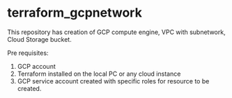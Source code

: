 # terraform_gcpnetwork
This repository has creation of GCP compute engine, VPC with subnetwork, Cloud Storage bucket.

Pre requisites:
1) GCP account
2) Terraform installed on the local PC or any cloud instance
3) GCP service account created with specific roles for resource to be created.
